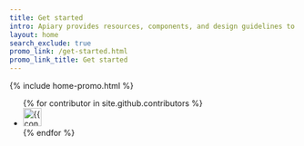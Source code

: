 ```yaml
---
title: Get started
intro: Apiary provides resources, components, and design guidelines to help product teams work more efficiently, and to create simple, intuitive and beautiful experiences.
layout: home
search_exclude: true
promo_link: /get-started.html
promo_link_title: Get started
---
```


{% include home-promo.html %}

<ul class="list-style-none">
{% for contributor in site.github.contributors %}
  <li class="d-inline-block mr-1">
     <a href="{{ contributor.html_url }}"><img src="{{ contributor.avatar_url }}" width="32" height="32" alt="{{ contributor.login }}"></a>
  </li>
{% endfor %}
</ul>
